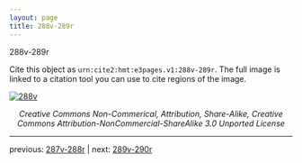 ```yaml
---
layout: page
title: 288v-289r
---
```


288v-289r

Cite this object as `urn:cite2:hmt:e3pages.v1:288v-289r`.  The full image is linked to a citation tool you can use to cite regions of the image.

[![288v](http://www.homermultitext.org/iipsrv?IIIF=/project/homer/pyramidal/deepzoom/hmt/e3bifolio/v1/null.tif/full/800,/0/default.jpg)](http://www.homermultitext.org/ict2/?urn=urn:cite2:hmt:e3bifolio.v1:null) 

<p style="text-align: center; font-style: italic;">Creative Commons Non-Commerical, Attribution, Share-Alike, Creative Commons Attribution-NonCommercial-ShareAlike 3.0 Unported License</p>

---

previous: [287v-288r](../287v-288r/) | next: [289v-290r](../289v-290r/)